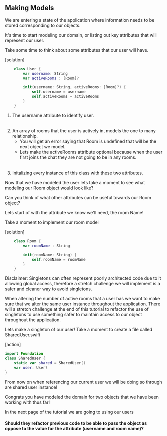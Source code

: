## Making Models

We are entering a state of the application where information needs to be stored corresponding to our objects.

It's time to start modeling our domain, or listing out key attributes that will represent our user.

Take some time to think about some attributes that our user will have.

[solution]
``` swift
    class User {
        var username: String
        var activeRooms : [Room]? 

        init(username: String, activeRooms: [Room]?) {
            self.username = username
            self.activeRooms = activeRooms
        }
    }
```

1. The username attribute to identify user.
######
2. An array of rooms that the user is actively in, models the one to many relationship.
    - You will get an error saying that Room is undefined that will be the next object we model.
    - Lets make the activeRooms attribute optional because when the user first joins the chat they are not going to be in any rooms.
######
3. Initalizing every instance of this class with these two attributes.

Now that we have modeled the user lets take a moment to see what modeling our Room object would look like?

Can you think of what other attributes can be useful towards our Room object?

Lets start of with the attribute we know we'll need, the room Name!

Take a moment to implement our room model

[solution]
``` swift
    class Room {
        var roomName : String

        init(roomName: String) {
            self.roomName = roomName
        }
    }
```

Disclaimer: Singletons can often represent poorly architected code due to it allowing global access, therefore a stretch challenge we will implement is a safer and cleaner way to avoid singletons.

When altering the number of active rooms that a user has we want to make sure that we alter the same user instance throughout the application. There will a stretch challenge at the end of this tutorial to refactor the use of singletons to use something safer to maintain access to our object throughout the application.

Lets make a singleton of our user! Take a moment to create a file called SharedUser.swift

[action]
``` swift
import Foundation
class SharedUser {
    static var shared = SharedUser()
    var user: User?
}
```

From now on when referencing our current user we will be doing so through are shared user instance!

Congrats you have modeled the domain for two objects that we have been working with thus far!


In the next page of the tutorial we are going to using our users 
#### Should they refactor previous code to  be able to pass the object as oppose to the value for the attribute (username and room name)?
